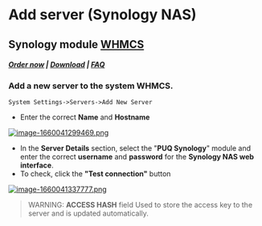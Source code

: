 # Add server (Synology NAS)

## Synology module **[WHMCS](https://puqcloud.com/link.php?id=77)** 

#####  [Order now](https://puqcloud.com/index.php?rp=/store/whmcs-module-synology) | [Download](https://download.puqcloud.com/WHMCS/servers/PUQ_WHMCS-Synology/) | [FAQ](https://faq.puqcloud.com/)

### Add a new server to the system WHMCS.

```
System Settings->Servers->Add New Server
```

- Enter the correct **Name** and **Hostname**

[![image-1660041299469.png](https://doc.puq.info/uploads/images/gallery/2022-08/scaled-1680-/image-1660041299469.png)](https://doc.puq.info/uploads/images/gallery/2022-08/image-1660041299469.png)

- In the **Server Details** section, select the "**PUQ Synology**" module and enter the correct **username** and **password** for the **Synology NAS web interface**.
- To check, click the **"Test connection"** button

[![image-1660041337777.png](https://doc.puq.info/uploads/images/gallery/2022-08/scaled-1680-/image-1660041337777.png)](https://doc.puq.info/uploads/images/gallery/2022-08/image-1660041337777.png)

>WARNING: **ACCESS HASH** field Used to store the access key to the server and is updated automatically.
